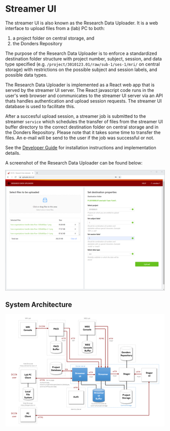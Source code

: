 # Streamer UI

The streamer UI is also known as the Research Data Uploader. It is a web interface to upload files from a (lab) PC to both:

1. a project folder on central storage, and
2. the Donders Repository

The purpose of the Research Data Uploader is to enforce a standardized destination folder structure with project number, subject, session, and data type specified (e.g. `/project/3010123.01/raw/sub-1/ses-1/mri/` on central storage) with restrictions on the possible subject and session labels, and possible data types.

The Research Data Uploader is implemented as a React web app that is served by the streamer UI server. The React javascript code runs in the user's web browser and communicates to the streamer UI server via an API thats handles authentication and upload session requests. The streamer UI database is used to facilitate this. 

After a succesful upload session, a streamer job is submitted to the streamer `service` which schedules the transfer of files from the streamer UI buffer directory to the correct destination folder on central storage and in the Donders Repository. Please note that it takes some time to transfer the files. An e-mail will be send to the user if the job was successful or not.

See the [Developer Guide](DEV.md) for installation instructions and implementation details.

A screenshot of the Research Data Uploader can be found below:

![Screenshot](./figures/screenshot-data-streamer-ui.png "Screenshot")

## System Architecture

![Architecture](./figures/architecture.png "Architecture")
